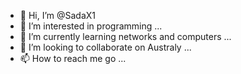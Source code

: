 - 👋 Hi, I’m @SadaX1
- 👀 I’m interested in programming ...
- 🌱 I’m currently learning networks and computers ...
- 💞️ I’m looking to collaborate on Australy ...
- 📫 How to reach me go ...

<!---
SadaX1/SadaX1 is a ✨ special ✨ repository because its `README.md` (this file) appears on your GitHub profile.
You can click the Preview link to take a look at your changes.
--->
